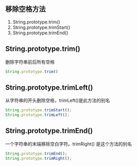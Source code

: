 
## 移除空格方法
1. String.prototype.trim()
2. String.prototype.trimStart()
3. String.prototype.trimEnd()

## String.prototype.trim()
删除字符串前后所有空格
```js
String.prototype.trim()
```

## String.prototype.trimLeft()
从字符串的开头删除空格，trimLeft()是此方法的别名
```js
String.prototype.trimStart();
String.prototype.trimLeft();
```

## String.prototype.trimEnd()
一个字符串的末端移除空白字符。trimRight() 是这个方法的别名
```js
String.prototype.trimEnd();
String.prototype.trimRight();
```